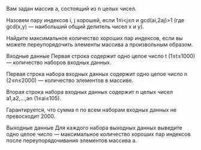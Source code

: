 ﻿Вам задан массив a, состоящий из n целых чисел.

Назовем пару индексов i, j хорошей, если 1≤i<j≤n и gcd(ai,2aj)>1 (где gcd(x,y) — наибольший общий делитель чисел x и y).

Найдите максимальное количество хороших пар индексов, если вы можете переупорядочить элементы массива a произвольным образом.

Входные данные
Первая строка содержит одно целое число t (1≤t≤1000) — количество наборов входных данных.

Первая строка набора входных данных содержит одно целое число n (2≤n≤2000) — количество элементов в массиве.

Вторая строка набора входных данных содержит n целых чисел a1,a2,…,an (1≤ai≤105).

Гарантируется, что сумма n по всем наборам входных данных не превосходит 2000.

Выходные данные
Для каждого набора выходных данных выведите одно целое число — максимальное количество хороших пар индексов после переупорядочивания элементов массива a.